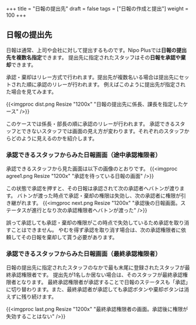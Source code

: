 +++
title = "日報の提出先"
draft = false
tags = ["日報の作成と提出"]
weight = 100
+++

## 日報の提出先

日報は通常、上司や会社に対して提出するものです。Nipo Plusでは**日報の提出先を複数名指定**できます。
提出先に指定されたスタッフはその**日報を承認や棄却**できます。

承認・棄却はリレー方式で行われます。提出先が複数名いる場合は提出先にセットされた順に承認のリレーが行われます。
例えばこのように提出先が指定された場合を見てみます。

{{<imgproc dist.png Resize "1200x" "日報の提出先に係長、課長を指定したケース" />}}

このケースでは係長・部長の順に承認のリレーが行われます。
承認できるスタッフとできないスタッフでは画面の見え方が変わります。それぞれのスタッフからどのように見えるのかを紹介します。

### 承認できるスタッフからみた日報画面（途中承認権限者）

承認できるスタッフから見た画面は以下の画像のとおりです。
{{<imgproc agree1.png Resize "1200x" "承認を待っている日報の画面" />}}

この状態で承認を押すと、その日報は承認されて次の承認者へバトンが渡ります。
バトンが渡った時点で承認・棄却の権限は失効し、次の承認者に権限が引き継がれます。
{{<imgproc next.png Resize "1200x" "承認後の日報画面。ステータスが進行となり次の承認権限者へバトンが渡った" />}}

誤って承認しても承認・棄却の権限がこの時点で失効しているため承認を取り消すことはできません。
やむを得ず承認を取り消す場合は、次の承認権限者に依頼してその日報を棄却して貰う必要があります。

### 承認できるスタッフからみた日報画面（最終承認権限者）

日報の提出先に指定されたスタッフのなかで最も末尾に登録されたスタッフが最終承認権限者です。
提出先が1名しか居ない場合は、そのスタッフが最終承認権限者となります。
最終承認権限者が承認することで日報のステータスも「承認」に切り替わります。また、最終承認者が承認しても承認ボタンや棄却ボタンは消えずに残り続けます。

{{<imgproc last.png Resize "1200x" "最終承認権限者の画面。承認後に権限が失効することはない" />}}

